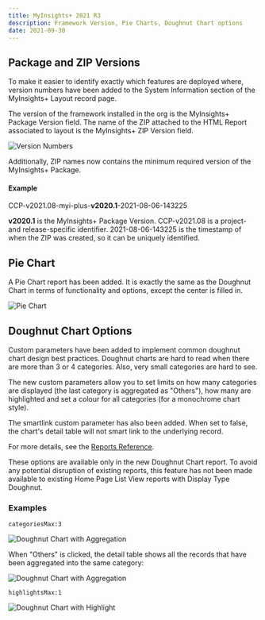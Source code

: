 ```yaml
---
title: MyInsights+ 2021 R3
description: Framework Version, Pie Charts, Doughnut Chart options
date: 2021-09-30
---
```


## Package and ZIP Versions

To make it easier to identify exactly which features are deployed where, version numbers have been added to the System Information section of the MyInsights+ Layout record page.

The version of the framework installed in the org is the MyInsights+ Package Version field. The name of the ZIP attached to the HTML Report associated to layout is the MyInsights+ ZIP Version field.

![Version Numbers](/static/img/release-2021R3-version-numbers.png "Version Numbers")

Additionally, ZIP names now contains the minimum required version of the MyInsights+ Package.

#### Example

<span class="text-blue-500">CCP-v2021.08</span>-myi-plus-__v2020.1__-<span class="text-green-600">2021-08-06-143225</span>

__v2020.1__ is the MyInsights+ Package Version. <span class="text-blue-500">CCP-v2021.08</span> is a project- and release-specific identifier. <span class="text-green-600">2021-08-06-143225</span> is the timestamp of when the ZIP was created, so it can be uniquely identified. 

## Pie Chart

A Pie Chart report has been added. It is exactly the same as the Doughnut Chart in terms of functionality and options, except the center is filled in.

![Pie Chart](/static/img/release-2021R3-doughnut-pie.png "Pie Chart")

## Doughnut Chart Options

Custom parameters have been added to implement common doughnut chart design best practices. Doughnut charts are hard to read when there are more than 3 or 4 categories. Also, very small categories are hard to see.

The new custom parameters allow you to set limits on how many categories are displayed (the last category is aggregated as "Others"), how many are highlighted and set a colour for all categories (for a monochrome chart style).

The smartlink custom parameter has also been added. When set to false, the chart's detail table will not smart link to the underlying record.

For more details, see the [Reports Reference](/references/reports/#doughnut-chart).

These options are available only in the new Doughnut Chart report. To avoid any potential disruption of existing reports, this feature has not been made available to existing Home Page List View reports with Display Type Doughnut.

### Examples

`categoriesMax:3`

![Doughnut Chart with Aggregation](/static/img/release-2021R3-doughnut-aggregation.png "Doughnut Chart Aggregation")

When "Others" is clicked, the detail table shows all the records that have been aggregated into the same category:

![Doughnut Chart with Aggregation](/static/img/release-2021R3-doughnut-aggregation-detail.png "Doughnut Chart Aggregation")

`highlightsMax:1`

![Doughnut Chart with Highlight](/static/img/release-2021R3-doughnut-highlight.png "Doughnut Chart Highlight")
